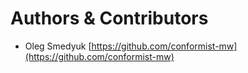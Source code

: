 # Authors & Contributors

- Oleg Smedyuk [https://github.com/conformist-mw](https://github.com/conformist-mw)
